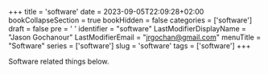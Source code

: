 +++
title = 'software'
date = 2023-09-05T22:09:28+02:00
bookCollapseSection = true
bookHidden = false
categories = ['software']
draft = false
pre = ' <i class="fa fa-subway" aria-hidden="true"></i> '
identifier = "software"
LastModifierDisplayName = "Jason Gochanour"
LastModifierEmail = "jrgochan@gmail.com"
menuTitle = "Software"
series = ['software']
slug = 'software'
tags = ['software']
+++

Software related things below.